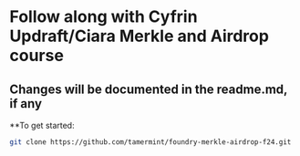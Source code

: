 # Follow along with Cyfrin Updraft/Ciara Merkle and Airdrop course

## Changes will be documented in the readme.md, if any

\*\*To get started:

```zsh
git clone https://github.com/tamermint/foundry-merkle-airdrop-f24.git
```
